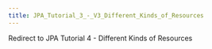 ```yaml
---
title: JPA_Tutorial_3_-_V3_Different_Kinds_of_Resources
---
```

Redirect to JPA Tutorial 4 - Different Kinds of Resources